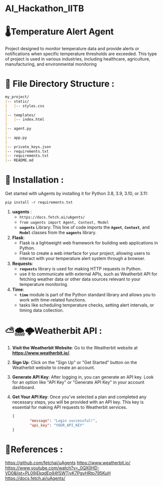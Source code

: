 # AI_Hackathon_IITB

# 🌡Temperature Alert Agent

Project designed to monitor temperature data and provide alerts or notifications when specific temperature thresholds are exceeded. This type of project is used in various industries, including healthcare, agriculture, manufacturing, and environmental monitoring

# **📁** File Directory Structure :
```markdown
my_project/
|-- static/
|   |-- styles.css
|
|-- templates/
|   |-- index.html
|
|-- agent.py
|
|-- app.py
|
|-- private_keys.json
|-- requirements.txt
|-- requirements.txt
|-- README.md
```
# **💾 Installation :**
Get started with uAgents by installing it for Python 3.8, 3.9, 3.10, or 3.11:
```markdown
pip install -r requirements.txt
```
1. **uagents** :
    - ```https://docs.fetch.ai/uAgents/```
    - ```from uagents import Agent, Context, Model```
    - **`uagents`** Library: This line of code imports the **`Agent`**, **`Context`**, and **`Model`** classes from the **`uagents`** library.
2. **Flask**:
    - Flask is a lightweight web framework for building web applications in Python.
    - Flask to create a web interface for your project, allowing users to interact with your temperature alert system through a browser.
3. **Requests**:
    - **`requests`** library is used for making HTTP requests in Python.
    - use it to communicate with external APIs, such as Weatherbit API for fetching weather data or other data sources relevant to your temperature monitoring.
4. **Time**:
    - **`time`** module is part of the Python standard library and allows you to work with time-related functions.
    - tasks like scheduling temperature checks, setting alert intervals, or timing data collection.

# ⛅🌨🌩Weatherbit API :

1. **Visit the Weatherbit Website**:
Go to the Weatherbit website at **https://www.weatherbit.io/**.
2. **Sign Up**:
Click on the "Sign Up" or "Get Started" button on the Weatherbit website to create an account.
3. **Generate API Key**:
After logging in, you can generate an API key. Look for an option like "API Key" or "Generate API Key" in your account dashboard.
4. **Get Your API Key**:
Once you've selected a plan and completed any necessary steps, you will be provided with an API key. This key is essential for making API requests to Weatherbit services.

    ```json
    {
    		"message": "Login successful!",
    		"api_key": "YOUR_API_KEY"
    }
    ```
    


# 🚩References :
https://github.com/fetchai/uAgents
https://www.weatherbit.io/
https://www.youtube.com/watch?v=_0QX0HD-VD0&list=PL09jEkqdEp94fSWTjyK7PgvHRtp795KuH
https://docs.fetch.ai/uAgents/
